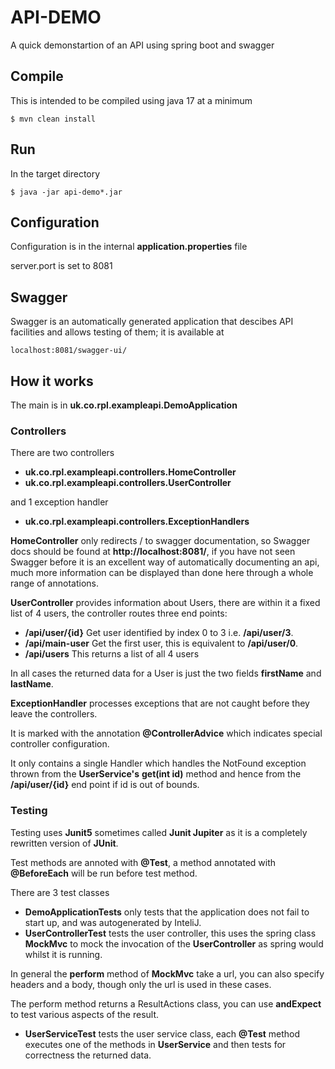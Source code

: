 # API-DEMO
A quick demonstartion of an API using spring boot and swagger

## Compile

This is intended to be compiled using java 17 at a minimum

```
$ mvn clean install
```

## Run

In the target directory

```
$ java -jar api-demo*.jar
```
## Configuration

Configuration is in the internal __application.properties__ file

server.port is set to 8081

## Swagger

Swagger is an automatically generated application that descibes API facilities
and allows testing of them; it is available at
```
localhost:8081/swagger-ui/
```

## How it works

The main is in __uk.co.rpl.exampleapi.DemoApplication__

### Controllers

There are two controllers

* __uk.co.rpl.exampleapi.controllers.HomeController__
* __uk.co.rpl.exampleapi.controllers.UserController__

and 1 exception handler
* __uk.co.rpl.exampleapi.controllers.ExceptionHandlers__

__HomeController__ only redirects / to swagger documentation, so Swagger docs should be found at __http://localhost:8081/__,
if you have not seen Swagger before it is an excellent way of automatically documenting an api, much more information
can be displayed than done here through a whole range of annotations.

__UserController__ provides information about Users, there are within it a fixed list of 4 users, 
the controller routes three end points:

* __/api/user/{id}__ Get user identified by index 0 to 3 i.e. __/api/user/3__.
* __/api/main-user__ Get the first user, this is equivalent to __/api/user/0__.
* __/api/users__ This returns a list of all 4 users

In all cases the returned data for a User is just  the two fields __firstName__ and __lastName__.

__ExceptionHandler__ processes exceptions that are not caught before they leave the controllers.

It is marked with the annotation __@ControllerAdvice__ which indicates special controller configuration.

It only contains a single Handler which handles the NotFound exception thrown from the __UserService's__
__get(int id)__ method and hence from the __/api/user/{id}__ end point if id is out of bounds.

### Testing

Testing uses __Junit5__ sometimes called __Junit Jupiter__ as it is a completely rewritten version of __JUnit__.

Test methods are annoted with __@Test__, a method annotated with __@BeforeEach__ will be run before test method.

There are 3 test classes
* __DemoApplicationTests__ only tests that the application does not fail to start up, and was autogenerated by InteliJ.
* __UserControllerTest__ tests the user controller, this uses the spring class __MockMvc__ to mock the invocation of the 
__UserController__ as spring would whilst it is running.

In general the __perform__ method of __MockMvc__ take a url, you can also specify headers and a body, though 
only the url is used in these cases.

The perform method returns a ResultActions class, you can use __andExpect__ to test various aspects of the result.

* __UserServiceTest__ tests the user service class, each __@Test__ method executes one of the methods in __UserService__
and then tests for correctness the returned data.
